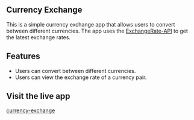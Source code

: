 ## Currency Exchange

This is a simple currency exchange app that allows users to convert between 
different currencies. 
The app uses the [ExchangeRate-API](https://www.exchangerate-api.com/) to get the latest exchange rates.

## Features

- Users can convert between different currencies.
- Users can view the exchange rate of a currency pair.

## Visit the live app
[currency-exchange](https://21gxme.github.io/currency-exchange/)
